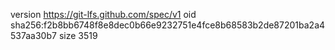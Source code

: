 version https://git-lfs.github.com/spec/v1
oid sha256:f2b8bb6748f8e8dec0b66e9232751e4fce8b68583b2de87201ba2a4537aa30b7
size 3519

